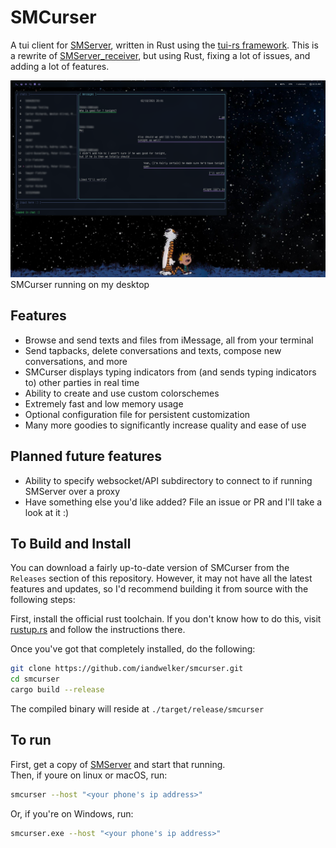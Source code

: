 # SMCurser

A tui client for [SMServer](https://github.com/ianwelker/smserver), written in Rust using the [tui-rs framework](https://github.com/fdehau/tui-rs). This is a rewrite of [SMServer_receiver](https://github.com/iandwelker/smserver_receiver), but using Rust, fixing a lot of issues, and adding a lot of features.

![The main view of SMCurser](promo.png)
SMCurser running on my desktop

## Features
- Browse and send texts and files from iMessage, all from your terminal
- Send tapbacks, delete conversations and texts, compose new conversations, and more
- SMCurser displays typing indicators from (and sends typing indicators to) other parties in real time
- Ability to create and use custom colorschemes
- Extremely fast and low memory usage
- Optional configuration file for persistent customization
- Many more goodies to significantly increase quality and ease of use

## Planned future features
- Ability to specify websocket/API subdirectory to connect to if running SMServer over a proxy
- Have something else you'd like added? File an issue or PR and I'll take a look at it :)

## To Build and Install
You can download a fairly up-to-date version of SMCurser from the `Releases` section of this repository. However, it may not have all the latest features and updates, so I'd recommend building it from source with the following steps:

First, install the official rust toolchain. If you don't know how to do this, visit [rustup.rs](https://rustup.rs) and follow the instructions there.

Once you've got that completely installed, do the following:
```sh
git clone https://github.com/iandwelker/smcurser.git
cd smcurser
cargo build --release
```

The compiled binary will reside at `./target/release/smcurser`

## To run
First, get a copy of [SMServer](https://github.com/ianwelker/smserver) and start that running. \
Then, if youre on linux or macOS, run:
```sh
smcurser --host "<your phone's ip address>"
```

Or, if you're on Windows, run:
```sh
smcurser.exe --host "<your phone's ip address>"
```
